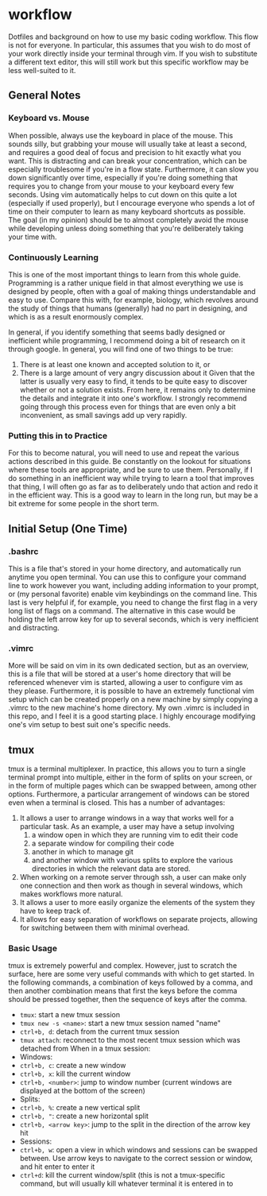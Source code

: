 # workflow
Dotfiles and background on how to use my basic coding workflow. This flow
is not for everyone. In particular, this assumes that you wish to do most
of your work directly inside your terminal through vim. If you wish to
substitute a different text editor, this will still work but this specific
workflow may be less well-suited to it.

## General Notes
### Keyboard vs. Mouse
When possible, always use the keyboard in place of the mouse. This sounds
silly, but grabbing your mouse will usually take at least a second, and
requires a good deal of focus and precision to hit exactly what you want. This
is distracting and can break your concentration, which can be especially
troublesome if you're in a flow state. Furthermore, it can slow you down
significantly over time, especially if you're doing something that requires
you to change from your mouse to your keyboard every few seconds. Using vim
automatically helps to cut down on this quite a lot (especially if used
properly), but I encourage everyone who spends a lot of time on their
computer to learn as many keyboard shortcuts as possible. The goal (in my
opinion) should be to almost completely avoid the mouse while developing unless
doing something that you're deliberately taking your time with.

### Continuously Learning
This is one of the most important things to learn from this whole guide.
Programming is a rather unique field in that almost everything we use is
designed by people, often with a goal of making things understandable and easy
to use. Compare this with, for example, biology, which revolves around the
study of things that humans (generally) had no part in designing, and which is
as a result enormously complex.

In general, if you identify something that seems badly designed or inefficient
while programming, I recommend doing a bit of research on it through google.
In general, you will find one of two things to be true:
  1. There is at least one known and accepted solution to it, or
  1. There is a large amount of very angry discussion about it
Given that the latter is usually very easy to find, it tends to be quite easy
to discover whether or not a solution exists. From here, it remains only to
determine the details and integrate it into one's workflow. I strongly
recommend going through this process even for things that are even only a bit
inconvenient, as small savings add up very rapidly.

### Putting this in to Practice
For this to become natural, you will need to use and repeat the various
actions described in this guide. Be constantly on the lookout for situations
where these tools are appropriate, and be sure to use them. Personally, if I
do something in an inefficient way while trying to learn a tool that improves
that thing, I will often go as far as to deliberately undo that action and
redo it in the efficient way. This is a good way to learn in the long run, but
may be a bit extreme for some people in the short term.

## Initial Setup (One Time)
### .bashrc
This is a file that's stored in your home directory, and automatically run
anytime you open terminal. You can use this to configure your command line to
work however you want, including adding information to your prompt, or (my
personal favorite) enable vim keybindings on the command line. This last is
very helpful if, for example, you need to change the first flag in a very long
list of flags on a command. The alternative in this case would be holding the
left arrow key for up to several seconds, which is very inefficient and
distracting.

### .vimrc
More will be said on vim in its own dedicated section, but as an overview,
this is a file that will be stored at a user's home directory that will be
referenced whenever vim is started, allowing a user to configure vim as they
please. Furthermore, it is possible to have an extremely functional vim setup
which can be created properly on a new machine by simply copying a .vimrc to
the new machine's home directory. My own .vimrc is included in this repo, and
I feel it is a good starting place. I highly encourage modifying one's vim
setup to best suit one's specific needs.

## tmux
tmux is a terminal multiplexer. In practice, this allows you to turn a single
terminal prompt into multiple, either in the form of splits on your screen, or
in the form of multiple pages which can be swapped between, among other
options. Furthermore, a particular arrangement of windows can be stored even
when a terminal is closed. This has a number of advantages:
1.  It allows a user to arrange windows in a way that works well for a
    particular task. As an example, a user may have a setup involving
    1.  a window open in which they are running vim to edit their code
    1.  a separate window for compiling their code
    1.  another in which to manage git
    1.  and another window with various splits to explore the various
        directories in which the relevant data are stored.
1.  When working on a remote server through ssh, a user can make only one
    connection and then work as though in several windows, which makes
    workflows more natural.
1.  It allows a user to more easily organize the elements of the system they
    have to keep track of.
1.  It allows for easy separation of workflows on separate projects, allowing
    for switching between them with minimal overhead.

### Basic Usage
tmux is extremely powerful and complex. However, just to scratch the surface,
here are some very useful commands with which to get started. In the following
commands, a combination of keys followed by a comma, and then another
combination means that first the keys before the comma should be pressed
together, then the sequence of keys after the comma.
*   `tmux`: start a new tmux session
*   `tmux new -s <name>`: start a new tmux session named "name"
*   `ctrl+b, d`: detach from the current tmux session
*   `tmux attach`: reconnect to the most recent tmux session which was detached
    from
When in a tmux session:
*   Windows:
  *   `ctrl+b, c`: create a new window
  *   `ctrl+b, x`: kill the current window
  *   `ctrl+b, <number>`: jump to window number <number> (current windows are
      displayed at the bottom of the screen)
*   Splits:
  *   `ctrl+b, %`: create a new vertical split
  *   `ctrl+b, "`: create a new horizontal split
  *   `ctrl+b, <arrow key>`: jump to the split in the direction of the arrow
      key hit
*   Sessions:
  *   `ctrl+b, w`: open a view in which windows and sessions can be swapped
      between. Use arrow keys to navigate to the correct session or window,
      and hit enter to enter it
*   `ctrl+d`: kill the current window/split (this is not a tmux-specific
    command, but will usually kill whatever terminal it is entered in to
